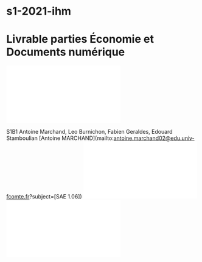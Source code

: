 # s1-2021-ihm
# Livrable parties Économie et Documents numérique
![Rapport economie](doc/MARCHAND_Antoine_SAE106_S1B1_Visiper.pdf)

S1B1 Antoine Marchand, Leo Burnichon, Fabien Geraldes, Edouard Stamboulian
[Antoine MARCHAND](mailto:antoine.marchand02@edu.univ-fcomte.fr?subject=[SAE 1.06]) 
![Zoning](doc/zoning.odt)
![Prototype](doc/prototype.odt)


